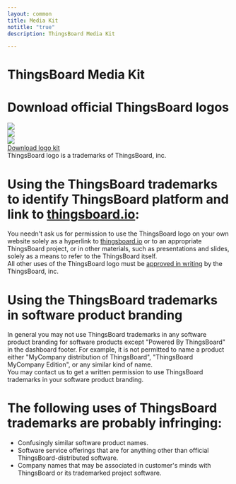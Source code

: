 ```yaml
---
layout: common
title: Media Kit
notitle: "true"
description: ThingsBoard Media Kit

---
```


<h1 class="logos-title">ThingsBoard Media Kit</h1>
<div id="media-kit-background">
    <div class="main1"></div>
</div>
<h1 class="download-logos">Download official ThingsBoard logos</h1>
<div class="mediakit-logos">
    <div class="mediakit-logo logo-blue">
        <div class="logo-container">
            <img src="/images/thingsboard_logo_blue.svg">
        </div>    
    </div>
    <div class="mediakit-logo logo-white">
        <div class="logo-container">
            <img src="/images/thingsboard_logo_white.svg">
        </div>    
    </div>
    <div class="mediakit-logo logo-black">
        <div class="logo-container">
            <img src="/images/thingsboard_logo_black.svg">
        </div>
    </div>
</div>
<div class="center">
    <a class="download-logos" href="ThingsBoard_Logos.zip" target="_blank">Download logo kit</a>
</div>
<div class="trademark-notice">
    ThingsBoard logo is a trademarks of ThingsBoard, inc.
</div>
<div class="trademark-info">
    <h1>Using the ThingsBoard trademarks to identify ThingsBoard platform and link to <a href="https://thingsboard.io">thingsboard.io</a>:</h1>
    <p>You needn't ask us for permission to use the ThingsBoard logo  on your own website solely as a hyperlink to <a href="https://thingsboard.io">thingsboard.io</a> or to an appropriate ThingsBoard project,
    or in other materials, such as presentations and slides, solely as a means to refer to the ThingsBoard itself.<br/>
    All other uses of the ThingsBoard logo must be <a href="https://www.apache.org/foundation/marks/contact#other">approved in writing</a> by the ThingsBoard, inc.</p>
    <h1>Using the ThingsBoard trademarks in software product branding</h1>
    <p>In general you may not use ThingsBoard trademarks in any software product branding for software products except "Powered By ThingsBoard" in the dashboard footer.
    For example, it is not permitted to name a product either "MyCompany distribution of ThingsBoard", "ThingsBoard MyCompany Edition", or any similar kind of name.<br/>
    You may contact us to get a written permission to use ThingsBoard trademarks in your software product branding.</p>
    <h1>The following uses of ThingsBoard trademarks are probably infringing:</h1>
    <ul>
        <li>Confusingly similar software product names.</li>
        <li>Software service offerings that are for anything other than official ThingsBoard-distributed software.</li>
        <li>Company names that may be associated in customer's minds with ThingsBoard or its trademarked project software.</li>
     </ul>
</div>
